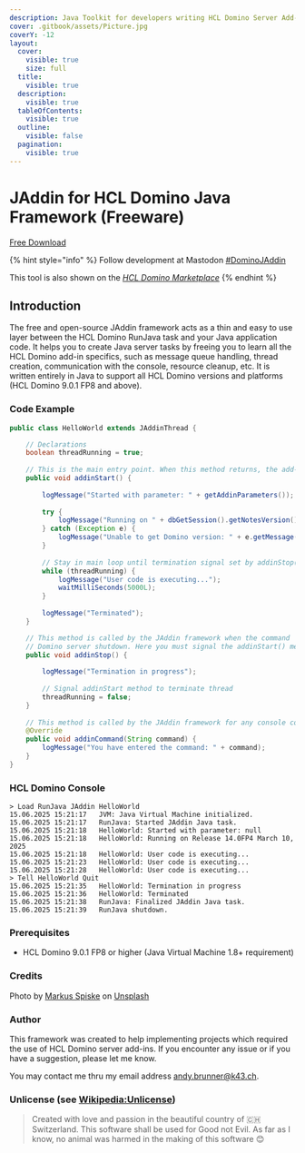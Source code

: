 ```yaml
---
description: Java Toolkit for developers writing HCL Domino Server Add-ins
cover: .gitbook/assets/Picture.jpg
coverY: -12
layout:
  cover:
    visible: true
    size: full
  title:
    visible: true
  description:
    visible: true
  tableOfContents:
    visible: true
  outline:
    visible: false
  pagination:
    visible: true
---
```


# JAddin for HCL Domino Java Framework (Freeware)

<a href="download/download.md" class="button primary">Free Download</a>

{% hint style="info" %}
Follow development at Mastodon [#DominoJAddin](https://swiss.social/tags/dominojaddin)

This tool is also shown on the [_HCL Domino Marketplace_](https://hclsofy.com/domino)
{% endhint %}

## Introduction

The free and open-source JAddin framework acts as a thin and easy to use layer between the HCL Domino RunJava task and your Java application code. It helps you to create Java server tasks by freeing you to learn all the HCL Domino add-in specifics, such as message queue handling, thread creation, communication with the console, resource cleanup, etc. It is written entirely in Java to support all HCL Domino versions and platforms (HCL Domino 9.0.1 FP8 and above).

### **Code Example**

```java
public class HelloWorld extends JAddinThread {

	// Declarations
	boolean threadRunning = true;
	
	// This is the main entry point. When this method returns, the add-in terminates.
	public void addinStart() {
		
		logMessage("Started with parameter: " + getAddinParameters());
		
		try {
			logMessage("Running on " + dbGetSession().getNotesVersion());
		} catch (Exception e) {
			logMessage("Unable to get Domino version: " + e.getMessage());
		}
		
		// Stay in main loop until termination signal set by addinStop()
		while (threadRunning) {
			logMessage("User code is executing...");
			waitMilliSeconds(5000L);
		}
		
		logMessage("Terminated");
	}

	// This method is called by the JAddin framework when the command 'Quit' or 'Exit' is entered or during
	// Domino server shutdown. Here you must signal the addinStart() method to terminate itself and to perform any cleanup.
	public void addinStop() {
		
		logMessage("Termination in progress");
		
		// Signal addinStart method to terminate thread
		threadRunning = false;
	}
	
	// This method is called by the JAddin framework for any console command entered.
	@Override
	public void addinCommand(String command) {
		logMessage("You have entered the command: " + command);
	}
}
```

### **HCL Domino Console**

```
> Load RunJava JAddin HelloWorld
15.06.2025 15:21:17   JVM: Java Virtual Machine initialized.
15.06.2025 15:21:17   RunJava: Started JAddin Java task.
15.06.2025 15:21:18   HelloWorld: Started with parameter: null
15.06.2025 15:21:18   HelloWorld: Running on Release 14.0FP4 March 10, 2025
15.06.2025 15:21:18   HelloWorld: User code is executing...
15.06.2025 15:21:23   HelloWorld: User code is executing...
15.06.2025 15:21:28   HelloWorld: User code is executing...
> Tell HelloWorld Quit
15.06.2025 15:21:35   HelloWorld: Termination in progress
15.06.2025 15:21:36   HelloWorld: Terminated
15.06.2025 15:21:38   RunJava: Finalized JAddin Java task.
15.06.2025 15:21:39   RunJava shutdown.
```

### **Prerequisites**

* HCL Domino 9.0.1 FP8 or higher (Java Virtual Machine 1.8+ requirement)

### Credits

Photo by [Markus Spiske](https://unsplash.com/ja/@markusspiske?utm_source=unsplash\&utm_medium=referral\&utm_content=creditCopyText) on [Unsplash](https://unsplash.com/de/s/fotos/java-programming?utm_source=unsplash\&utm_medium=referral\&utm_content=creditCopyText)

### **Author**

This framework was created to help implementing projects which required the use of HCL Domino server add-ins. If you encounter any issue or if you have a suggestion, please let me know.

You may contact me thru my email address [andy.brunner@k43.ch](mailto:andy.brunner@k43.ch).

### **Unlicense (see** [**Wikipedia:Unlicense**](https://en.wikipedia.org/wiki/Unlicense)**)**

> Created with love and passion in the beautiful country of 🇨🇭 Switzerland. This software shall be used for Good not Evil. As far as I know, no animal was harmed in the making of this software 😊
